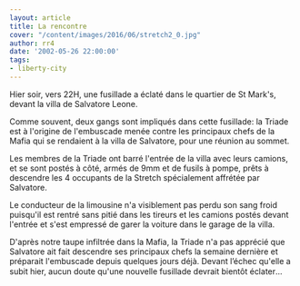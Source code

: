 ```yaml
---
layout: article
title: La rencontre
cover: "/content/images/2016/06/stretch2_0.jpg"
author: rr4
date: '2002-05-26 22:00:00'
tags:
- liberty-city
---
```


Hier soir, vers 22H, une fusillade a éclaté dans le quartier de St Mark's, devant la villa de Salvatore Leone.

Comme souvent, deux gangs sont impliqués dans cette fusillade: la Triade est à l'origine de l'embuscade menée contre les principaux chefs de la Mafia qui se rendaient à la villa de Salvatore, pour une réunion au sommet.

Les membres de la Triade ont barré l'entrée de la villa avec leurs camions, et se sont postés à côté, armés de 9mm et de fusils à pompe, prêts à descendre les 4 occupants de la Stretch spécialement affrétée par Salvatore.

Le conducteur de la limousine n'a visiblement pas perdu son sang froid puisqu'il est rentré sans pitié dans les tireurs et les camions postés devant l'entrée et s'est empressé de garer la voiture dans le garage de la villa.

D'après notre taupe infiltrée dans la Mafia, la Triade n'a pas apprécié que Salvatore ait fait descendre ses principaux chefs la semaine dernière et préparait l'embuscade depuis quelques jours déjà. Devant l’échec qu'elle a subit hier, aucun doute qu'une nouvelle fusillade devrait bientôt éclater...

<!--kg-card-end: markdown-->
